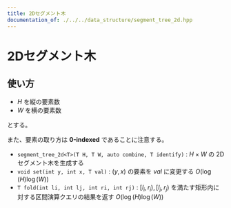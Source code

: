 ```yaml
---
title: 2Dセグメント木
documentation_of: ./../../data_structure/segment_tree_2d.hpp
---
```


# 2Dセグメント木

## 使い方

- $H$ を縦の要素数
- $W$ を横の要素数

とする。

また、要素の取り方は **0-indexed** であることに注意する。

- ``segment_tree_2d<T>(T H, T W, auto combine, T identify)`` : $H\times W$ の 2Dセグメント木を生成する
- ``void set(int y, int x, T val)`` : $(y, x)$ の要素を $val$ に変更する  $O(\log(H)\log(W))$
- ``T fold(int li, int lj, int ri, int rj)`` : $[l_i, r_i), [l_j, r_j)$ を満たす矩形内に対する区間演算クエリの結果を返す $O(\log(H)\log(W))$
